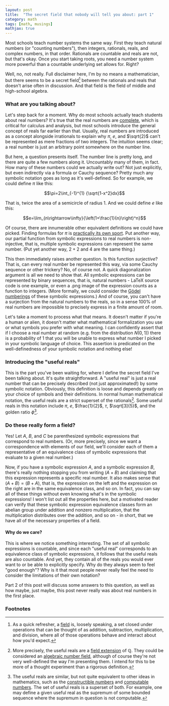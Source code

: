 ```yaml
---
layout: post
title:  "The secret field that nobody will tell you about: part 1"
category: math
tags: [math, musings]
mathjax: true
---
```


Most schools teach number systems the same way. First they teach natural numbers (or "counting numbers"), then integers, rationals, reals, and complex numbers, in that order. Rationals are countable and reals are not, but that's okay. Once you start taking roots, you need a number system more powerful than a countable underlying set allows for. Right?

Well, no, not really. Full disclaimer here, I'm by no means a mathematician, but there seems to be a secret field[^1] between the rationals and reals that doesn't arise often in discussion. And that field is the field of middle and high-school algebra.

### What are you talking about?
Let's step back for a moment. Why do most schools actually teach students about real numbers? It's true that the real numbers are [complete](https://en.wikipedia.org/wiki/Completeness_of_the_real_numbers), which is critical for calculus and analysis, but most schools introduce the general concept of reals far earlier than that. Usually, real numbers are introduced as a concept alongside irrationals to explain why $\pi$, $e$, and $\sqrt{2}$ can't be represented as mere fractions of two integers. The intuition seems clear; a real number is just an arbitrary point somewhere on the number line. 

But here, a question presents itself. The number line is pretty long, and there are quite a few numbers along it. Uncountably many of them, in fact. How many of these numbers could we actually write out? Not just explicitly, but even indirectly via a formula or Cauchy sequence? Pretty much any symbolic notation goes as long as it's well-defined. So for example, we could define $\pi$ like this:

$$\pi=2\int_{-1}^{1} {\sqrt{1-x^2}dx}$$

That is, twice the area of a semicircle of radius 1. And we could define $e$ like this:

$$e=\lim_{n\rightarrow\infty}{\left(1+\frac{1}{n}\right)^n}$$

Of course, there are innumerable other equivalent definitions we could have picked. Finding formulas for $\pi$ is [practically its own sport](http://mathworld.wolfram.com/PiFormulas.html). Put another way, our partial function from symbolic expressions to real numbers is non-injective, that is, multiple symbolic expressions can represent the same number. (Put yet another way, $2+2$ and $4$ are the same thing.)

This then immediately raises another question. Is this function *surjective*? That is, can every real number be represented this way, via some Cauchy sequence or other trickery? No, of course not. A quick diagonalization argument is all we need to show that. All symbolic expressions can be represented by binary sequences, that is, natural numbers - LaTeX source code is one example, or even a .png image of the expression counts as a function to integers. (More formally, we could consider the [Gödel numberings](https://en.wikipedia.org/wiki/G%C3%B6del_numbering) of these symbolic expressions.) And of course, you can't have a surjection from the natural numbers to the reals, so in a sense 100% of real numbers are impossible to precisely express in a finite amount of room.

Let's take a moment to process what that means. It doesn't matter if you're a human or alien, it doesn't matter what mathematical formalization you use or what symbols you prefer with what meaning. I can confidently assert that if I choose a real number at random (e.g. from the distribution $N(0, 1)$) there is a probability of 1 that you will be unable to express what number I picked in your symbolic language of choice. This assertion is predicated on the well-definedness of your symbolic notation and nothing else!

### Introducing the "useful reals"
This is the part you've been waiting for, where I define the secret field I've been talking about. It's quite straightforward. A "useful real" is just a real number that can be precisely described (not just approximated!) by some symbolic notation. Obviously, this definition is loose and depends greatly on your choice of symbols and their definitions. In normal human mathematical notation, the useful reals are a strict superset of the rationals[^2]. Some useful reals in this notation include $\pi$, $e$, $\frac{1}{2}$, $\tau$, $\sqrt[3]{5}$, and the golden ratio $\phi$[^3].

### Do these really form a field?
Yes! Let $A$, $B$, and $C$ be parenthesized symbolic expressions that correspond to real numbers. (Or, more precisely, since we want a correspondence with elements of our field, we'll consider each of them a representative of an equivalence class of symbolic expressions that evaluate to a given real number.)

Now, if you have a symbolic expression $A$, and a symbolic expression $B$, there's really nothing stopping you from writing $(A+B)$ and claiming that this expression represents a specific real number. It also makes sense that $(A+B) = (B+A)$, that is, the expression on the left and the expression on the right are in the same equivalence class, and so on. In fact, you can say all of these things without even knowing what's in the symbolic expressions! I won't list out all the properties here, but a motivated reader can verify that these symbolic expression equivalence classes form an abelian group under addition and nonzero multiplication, that the multiplication distributes over the addition, and so on - in short, that we have all of the necessary properties of a field.

#### Why do we care?
This is where we notice something interesting. The set of all symbolic expressions is countable, and since each "useful real" corresponds to an equivalence class of symbolic expressions, it follows that the useful reals are also countable. And yet, they contain all of the reals you would ever want to or be able to explicitly specify. Why do they always seem to feel "good enough"? Why is it that most people never really feel the need to consider the limitations of their own notation?

Part 2 of this post will discuss some answers to this question, as well as how maybe, just maybe, this post never really was about real numbers in the first place.

### Footnotes

[^1]: As a quick refresher, a [field](https://en.wikipedia.org/wiki/Field_(mathematics)) is, loosely speaking, a set closed under operations that can be thought of as addition, subtraction, multiplication, and division, where all of those operations behave and interact about how you'd expect.
[^2]: More precisely, the useful reals are a [field extension](https://en.wikipedia.org/wiki/Field_extension) of $\mathbb{Q}$. They could be considered an [algebraic number field](https://en.wikipedia.org/wiki/Algebraic_number_field), although of course they're not very well-defined the way I'm presenting them. I intend for this to be more of a thought experiment than a rigorous definition.
[^3]: The useful reals are similar, but not quite equivalent to other ideas in mathematics, such as the [constructible numbers](https://en.wikipedia.org/wiki/Constructible_number) and [computable numbers](https://en.wikipedia.org/wiki/Computable_number). The set of useful reals is a superset of both. For example, one may define a given useful real as the supremum of some bounded sequence where the supremum in question is not computable.